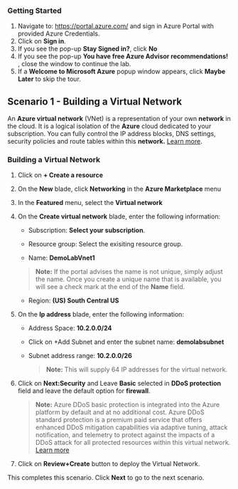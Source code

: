 ### **Getting Started**

1. Navigate to: https://portal.azure.com/ and sign in Azure Portal with provided Azure Credentials.
2. Click on **Sign in**.
3. If you see the pop-up  **Stay Signed in?**, click **No**
4. If you see the pop-up **You have free Azure Advisor recommendations!** , close the window to continue the lab. 
5. If a **Welcome to Microsoft Azure** popup window appears, click **Maybe Later** to skip the tour.

## **Scenario 1 - Building a Virtual Network**
An **Azure virtual network** (VNet) is a representation of your own **network**  in the cloud. It is a logical isolation of the **Azure** cloud dedicated to your subscription. You can fully control the IP address blocks, DNS settings, security policies and route tables within this **network.** [Learn more](https://docs.microsoft.com/en-us/azure/virtual-network/virtual-networks-overview).

### **Building a Virtual Network**

1. Click on **+ Create a resource**
2. On the **New** blade, click **Networking** in the **Azure Marketplace** menu
3. In the **Featured** menu, select the **Virtual network** 
4. On the **Create virtual network** blade, enter the following information:
    
    -  Subscription: **Select your subscription**.
    
    -  Resource group: Select the exisiting resource group.
    
    -  Name: **DemoLabVnet1**
    
    > **Note:** If the portal advises the name is not unique, simply adjust the name. Once you create a unique name that is available, you will see a check mark at the end of the **Name** field.

    -  Region: **(US) South Central US**
    
5. On the **Ip address** blade, enter the following information:

    -  Address Space: **10.2.0.0/24**
    
    -  Click on +Add Subnet and enter the subnet name: **demolabsubnet**

    -  Subnet address range: **10.2.0.0/26**

       >**Note:** This will supply 64 IP addresses for the virtual network.

6. Click on **Next:Security** and Leave **Basic** selected in **DDoS protection** field and leave the default option for **firewall**.

    >**Note:** Azure DDoS basic protection is integrated into the Azure platform by default and at no additional cost. Azure DDoS standard protection is a premium paid service that offers enhanced DDoS mitigation capabilities via adaptive tuning, attack notification, and telemetry to protect against the impacts of a DDoS attack for all protected resources within this virtual network. [Learn more](https://docs.microsoft.com/en-us/azure/virtual-network/ddos-protection-overview)

7. Click on **Review+Create** button to deploy the Virtual Network.

This completes this scenario. Click **Next** to go to the next scenario.
